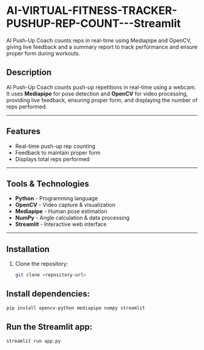 # AI-VIRTUAL-FITNESS-TRACKER-PUSHUP-REP-COUNT---Streamlit
AI Push-Up Coach counts reps in real-time using Mediapipe and OpenCV, giving live feedback and a summary report to track performance and ensure proper form during workouts.

## Description
AI Push-Up Coach counts push-up repetitions in real-time using a webcam. It uses **Mediapipe** for pose detection and **OpenCV** for video processing, providing live feedback, ensuring proper form, and displaying the number of reps performed.

---

## Features
- Real-time push-up rep counting  
- Feedback to maintain proper form  
- Displays total reps performed  

---

## Tools & Technologies
- **Python** - Programming language  
- **OpenCV** - Video capture & visualization  
- **Mediapipe** - Human pose estimation  
- **NumPy** - Angle calculation & data processing  
- **Streamlit** - Interactive web interface  

---

## Installation
1. Clone the repository:
   ```bash
   git clone <repository-url>

## Install dependencies:
   ```bash
   pip install opencv-python mediapipe numpy streamlit
   ```
## Run the Streamlit app:
  ```bash
  streamlit run app.py

